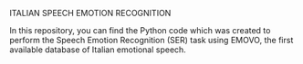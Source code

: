 ITALIAN SPEECH EMOTION RECOGNITION

In this repository, you can find the Python code which was created to perform the Speech Emotion Recognition (SER) task using EMOVO, the first available database of Italian emotional speech.
